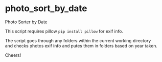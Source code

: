 # photo_sort_by_date
Photo Sorter by Date

This script requires pillow `pip install pillow` for exif info. 

The script goes through any folders within the current working directory and checks photos exif info and putes them in folders based on year taken.

Cheers!
